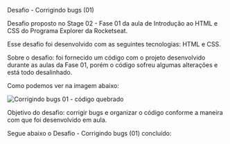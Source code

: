 Desafio - Corrigindo bugs (01)

Desafio proposto no Stage 02 - Fase 01 da aula de Introdução ao HTML e CSS do Programa Explorer da Rocketseat.

Esse desafio foi desenvolvido com as seguintes tecnologias: HTML e CSS. 

Sobre o desafio: foi fornecido um código com o projeto desenvolvido durante as aulas da Fase 01, porém o código sofreu algumas alterações e está todo desalinhado.

Como podemos ver na imagem abaixo:

![Corrigindo bugs 01 - código quebrado](https://user-images.githubusercontent.com/107876889/181820660-b8a7df49-6fc2-4676-ab28-cc251383c03b.jpg)

Objetivo do desafio: corrigir bugs e organizar o código conforme a maneira com que foi desenvolvido em aula.

Segue abaixo o Desafio - Corrigindo bugs (01) concluído:


